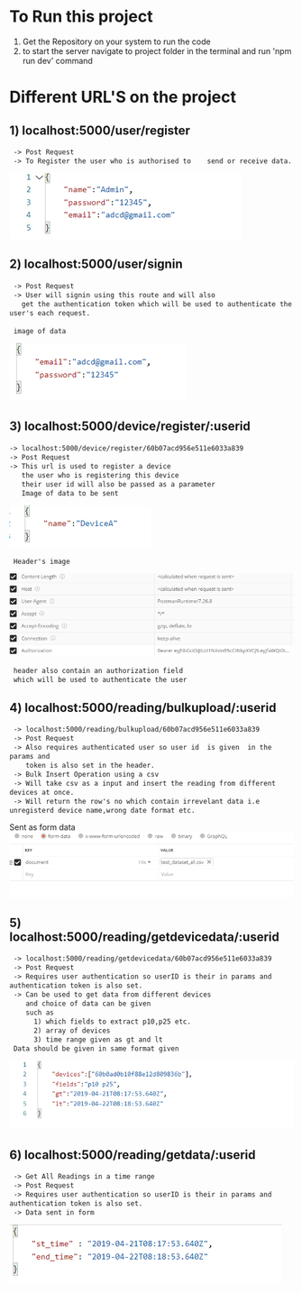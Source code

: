 # To Run this project
1) Get the Repository on your system to run the code
2) to start the server navigate to project folder in the terminal and run 'npm run dev' command

# Different URL'S on the project 
## 1) localhost:5000/user/register    
     -> Post Request 
     -> To Register the user who is authorised to    send or receive data.
 ![picture 1](images/1bad6c0cc5d001de1adf07ddbd66573b8e6ccc7c1b021501d9845be152a3659f.png)  

## 2) localhost:5000/user/signin     
     -> Post Request 
     -> User will signin using this route and will also 
       get the authentication token which will be used to authenticate the user's each request.
   
     image of data 
![picture 2](images/04514ebca3ae657badebbd045157809e58924e509d6ad4ce643c5807b76abb1c.png)

## 3) localhost:5000/device/register/:userid
    -> localhost:5000/device/register/60b07acd956e511e6033a839
    -> Post Request 
    -> This url is used to register a device 
       the user who is registering this device 
       their user id will also be passed as a parameter
       Image of data to be sent 
   ![picture 3](images/f0496673c6a41ecd0f80dbb21ffc82fc5b5dda6f0c595d1a0b34e8db0e190527.png)  

     Header's image 
   ![picture 4](images/7ff383182909e856d338e5c9f64a40f03f391c2ebbfd2463dcdc6e2636338aea.png)  

     header also contain an authorization field 
     which will be used to authenticate the user

 ##  4)  localhost:5000/reading/bulkupload/:userid
     -> localhost:5000/reading/bulkupload/60b07acd956e511e6033a839  
     -> Post Request 
     -> Also requires authenticated user so user id  is given  in the params and 
        token is also set in the header. 
     -> Bulk Insert Operation using a csv  
     -> Will take csv as a input and insert the reading from different devices at once. 
     -> Will return the row's no which contain irrevelant data i.e unregisterd device name,wrong date format etc. 
 Sent as form data  
 ![picture 5](images/94bc3ba98ee2b72a7a273569bde7066b81a95b3fb21e78e758f3ae876ff05d19.png)  
 

 ## 5) localhost:5000/reading/getdevicedata/:userid
     -> localhost:5000/reading/getdevicedata/60b07acd956e511e6033a839  
     -> Post Request 
     -> Requires user authentication so userID is their in params and authentication token is also set.    
     -> Can be used to get data from different devices
        and choice of data can be given
        such as 
          1) which fields to extract p10,p25 etc.
          2) array of devices 
          3) time range given as gt and lt 
     Data should be given in same format given  
   ![picture 6](images/be1217a90d62f094072744be4bf3f0b4798def180fb471b859e5a01a49a1fdef.png)  
 
## 6) localhost:5000/reading/getdata/:userid
     -> Get All Readings in a time range
     -> Post Request
     -> Requires user authentication so userID is their in params and authentication token is also set.    
     -> Data sent in form
   ![picture 7](images/a0832b2a77b8990c9fbef83884ad456294adc765fd7ea0d64b462c9e7eed263c.png)  


